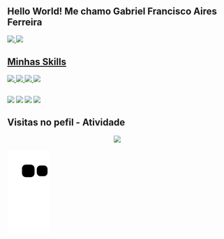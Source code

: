 ## Hello World! Me chamo Gabriel Francisco Aires Ferreira
<div>
 <a href="https://www.github.com/GabrielAires07">
  <img height="180em" src="https://github-readme-stats.vercel.app/api?username=GabrielAires07&show_icons=true&theme=dark&include_all_commits=true&count_private=true"/>
  <img height="180em" src="https://github-readme-stats.vercel.app/api/top-langs/?username=GabrielAires07&layout=compact&langs_count=16&theme=dark"/>
</div>
 

## Minhas Skills
 
<div>
<img width="30px" src="https://cdn.jsdelivr.net/gh/devicons/devicon/icons/html5/html5-plain-wordmark.svg" />
<img width="30px" src="https://cdn.jsdelivr.net/gh/devicons/devicon/icons/css3/css3-plain-wordmark.svg" />
<img width="30px" src="https://cdn.jsdelivr.net/gh/devicons/devicon/icons/react/react-original.svg" />
<img width="30px" src="https://cdn.jsdelivr.net/gh/devicons/devicon/icons/javascript/javascript-plain.svg" />

</div>
 
##

<div>
 <a href="https://api.whatsapp.com/send?phone=5534992203725&text=Ol%C3%A1!"><img src="https://img.shields.io/badge/WhatsApp-25D366?style=for-the-badge&logo=whatsapp&logoColor=white" /></a>
 <a href="https://www.instagram.com/gabriel.aires.359"><img src="https://img.shields.io/badge/Instagram-E4405F?style=for-the-badge&logo=instagram&logoColor=white" /></a>
 <a href="gabriel.aires07@outlook.com"><img src="https://img.shields.io/badge/-outlook-0078d4?style=for-the-badge&logo=microsoftoutlook" /></a>
 <a href="https://www.linkedin.com/in/gabriel-aires-122428184/"><img src="https://img.shields.io/badge/LinkedIn-0077B5?style=for-the-badge&logo=linkedin&logoColor=white" /></a>
</div>

## Visitas no pefil - Atividade

<!-- Contador de visitas  -->

<p align="center" >   
  <img src="https://profile-counter.glitch.me/GabrielAires07/count.svg" />  
</p>

<!-- github workflow  -->

 ![github contribution grid snake animation](https://raw.githubusercontent.com/GabrielAires07/GabrielAires07/output/github-contribution-grid-snake.svg)
